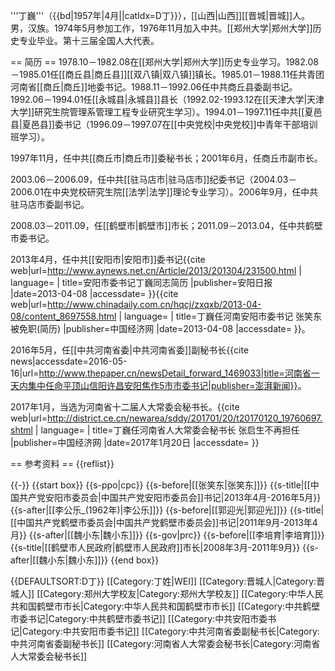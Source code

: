 '''丁巍'''（{{bd|1957年|4月||catIdx=D丁}}），[[山西|山西]][[晋城|晋城]]人。男，汉族。1974年5月参加工作，1976年11月加入中共。[[郑州大学|郑州大学]]历史专业毕业。第十三届全国人大代表。

== 简历 ==
1978.10－1982.08在[[郑州大学|郑州大学]]历史专业学习。1982.08－1985.01任[[商丘县|商丘县]][[双八镇|双八镇]]镇长。1985.01－1988.11任共青团河南省[[商丘|商丘]]地委书记。1988.11－1992.06任中共商丘县委副书记。1992.06－1994.01任[[永城县|永城县]]县长（1992.02-1993.12在[[天津大学|天津大学]]研究生院管理系管理工程专业研究生学习）。1994.01－1997.11任中共[[夏邑县|夏邑县]]委书记（1996.09－1997.07在[[中央党校|中央党校]]中青年干部培训班学习）。

1997年11月，任中共[[商丘市|商丘市]]委秘书长；2001年6月，任商丘市副市长。

2003.06－2006.09，任中共[[驻马店市|驻马店市]]纪委书记（2004.03－2006.01在中央党校研究生院[[法学|法学]]理论专业学习）。2006年9月，任中共驻马店市委副书记。

2008.03－2011.09，任[[鹤壁市|鹤壁市]]市长；2011.09－2013.04，任中共鹤壁市委书记。

2013年4月，任中共[[安阳市|安阳市]]委书记<ref >{{cite web|url=http://www.aynews.net.cn/Article/2013/201304/231500.html | language= | title=安阳市委书记丁巍同志简历 |publisher=安阳日报 |date=2013-04-08 |accessdate= }}</ref><ref >{{cite web|url=http://www.chinadaily.com.cn/hqcj/zxqxb/2013-04-08/content_8697558.html | language= | title=丁巍任河南安阳市委书记 张笑东被免职(简历) |publisher=中国经济网 |date=2013-04-08 |accessdate= }}</ref>。

2016年5月，任[[中共河南省委|中共河南省委]]副秘书长<ref>{{cite news|accessdate=2016-05-16|url=http://www.thepaper.cn/newsDetail_forward_1469033|title=河南省一天内集中任命平顶山信阳许昌安阳焦作5市市委书记|publisher=澎湃新闻}}</ref>。

2017年1月，当选为河南省十二届人大常委会秘书长。<ref >{{cite web|url=http://district.ce.cn/newarea/sddy/201701/20/t20170120_19760697.shtml | language= | title=丁巍任河南省人大常委会秘书长 张启生不再担任 |publisher=中国经济网 |date=2017年1月20日 |accessdate= }}</ref>

== 参考资料 ==
{{reflist}}

{{-}}
{{start box}}
{{s-ppo|cpc}}
{{s-before|[[张笑东|张笑东]]}}
{{s-title|[[中国共产党安阳市委员会|中国共产党安阳市委员会]]书记|2013年4月-2016年5月}}
{{s-after|[[李公乐_(1962年)|李公乐]]}}
{{s-before|[[郭迎光|郭迎光]]}}
{{s-title|[[中国共产党鹤壁市委员会|中国共产党鹤壁市委员会]]书记|2011年9月-2013年4月}}
{{s-after|[[魏小东|魏小东]]}}
{{s-gov|prc}}
{{s-before|[[李培育|李培育]]}}
{{s-title|[[鹤壁市人民政府|鹤壁市人民政府]]市长|2008年3月-2011年9月}}
{{s-after|[[魏小东|魏小东]]}}
{{end box}}

{{DEFAULTSORT:D丁}}
[[Category:丁姓|WEI]]
[[Category:晋城人|Category:晋城人]]
[[Category:郑州大学校友|Category:郑州大学校友]]
[[Category:中华人民共和国鹤壁市市长|Category:中华人民共和国鹤壁市市长]]
[[Category:中共鹤壁市委书记|Category:中共鹤壁市委书记]]
[[Category:中共安阳市委书记|Category:中共安阳市委书记]]
[[Category:中共河南省委副秘书长|Category:中共河南省委副秘书长]]
[[Category:河南省人大常委会秘书长|Category:河南省人大常委会秘书长]]